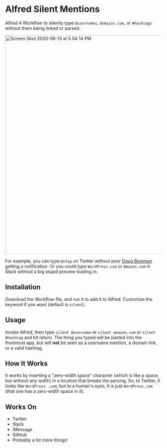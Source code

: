 # Alfred Silent Mentions
Alfred 4 Workflow to silently type `@usernames`, `domains.com`, or `#hashtags` without them being linked or parsed.

<img width="704" alt="Screen Shot 2020-08-13 at 5 04 14 PM" src="https://user-images.githubusercontent.com/353790/90187047-2b991e80-dd87-11ea-97cf-0066a7fcc579.png">

For example, you can type `@stop` on Twitter without poor [Doug Bowman](https://twitter.com/stop) getting a notification.
Or you could type `WordPress.com` or `Amazon.com` in Slack without a big stupid preview loading in.

## Installation
Download the Workflow file, and run it to add it to Alfred. Customize the keyword if you want (default is `silent`).

## Usage
Invoke Alfred, then type `silent @username` or `silent amazon.com` or `silent #hashtag` and hit return. The thing you typed will be pasted into the frontmost app, but will **not** be seen as a username mention, a domain link, or a valid hashtag.

## How It Works
It works by inserting a "zero-width space" character (which is like a space, but without any width) in a location that breaks the parsing. So, to Twitter, it looks like `WordPress .com`, but to a human's eyes, it is just `WordPress​.com` (that one has a zero-width space in it).

## Works On
* Twitter
* Slack
* iMessage
* GitHub
* Probably a lot more things!
